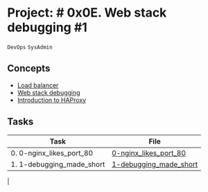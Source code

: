 # Project: # 0x0E. Web stack debugging #1

``DevOps`` ``SysAdmin``
## Concepts
* [Load balancer](#loadBalancer)
* [Web stack debugging](#webStackDebug)
* [Introduction to HAProxy](#introToHAProxy)


## Tasks

| Task | File |
| ---- | ---- |
| 0. 0-nginx_likes_port_80 | [0-nginx_likes_port_80](#) |
| 1. 1-debugging_made_short| [1-debugging_made_short](#) |
|
